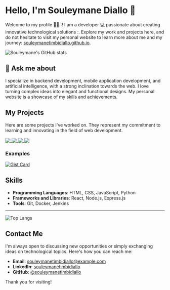 # Hello, I'm Souleymane Diallo 👋

Welcome to my profile :man_technologist: :! I am a developer 💻 passionate about creating innovative technological solutions :. Explore my work and projects here, and do not hesitate to visit my personal website to learn more about me and my journey: [souleymanetimbidiallo.github.io](https://souleymanetimbidiallo.github.io/).

![Souleymane's GitHub stats](https://github-readme-stats.vercel.app/api?username=souleymanetimbidiallo&show_icons=true&theme=transparent&include_all_commits=true)

## 💬 Ask me about

I specialize in backend development, mobile application development, and artificial intelligence, with a strong inclination towards the web. I love turning complex ideas into elegant and functional designs. My personal website is a showcase of my skills and achievements.

## My Projects

Here are some projects I've worked on. They represent my commitment to learning and innovating in the field of web development.

<a href="https://github.com/souleymanetimbidiallo/soodou-shop">
  <img align="center" src="https://github-readme-stats.vercel.app/api/pin/?username=souleymanetimbidiallo&repo=soodou-shop" />
</a>
<a href="https://github.com/souleymanetimbidiallo/doudhal">
  <img align="center" src="https://github-readme-stats.vercel.app/api/pin/?username=souleymanetimbidiallo&repo=doudhal" />
</a>
<a href="https://github.com/souleymanetimbidiallo/doudhal">
  <img align="center" src="https://github-readme-stats.vercel.app/api/pin/?username=souleymanetimbidiallo&repo=doudhal" />
</a>
<a href="https://github.com/souleymanetimbidiallo/doudhal">
  <img align="center" src="https://github-readme-stats.vercel.app/api/pin/?username=souleymanetimbidiallo&repo=doudhal" />
</a>

### Examples
[![Gist Card](https://github-readme-stats.vercel.app/api/gist?id=bbfce31e0217a3689c8d961a356cb10d)](https://gist.github.com/Yizack/bbfce31e0217a3689c8d961a356cb10d/)


## Skills

- **Programming Languages**: HTML, CSS, JavaScript, Python
- **Frameworks and Libraries**: React, Node.js, Express.js
- **Tools**: Git, Docker, Jenkins
___
![Top Langs](https://github-readme-stats.vercel.app/api/top-langs/?username=souleymanetimbidiallo&langs_count=8&hide_progress=true)

## Contact Me

I'm always open to discussing new opportunities or simply exchanging ideas on technological topics. Here's how you can reach me:

- **Email**: [souleymanetimbidiallo@example.com](mailto:souleymanetimbidiallo@gmail.com)
- **LinkedIn**: [souleymanetimbidiallo](https://www.linkedin.com/in/souleymanetimbidiallo/)
- **GitHub**: [@souleymanetimbidiallo](https://github.com/souleymanetimbidiallo)

Thank you for visiting!
